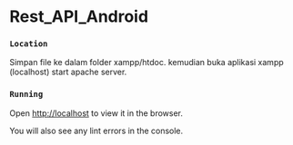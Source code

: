 # Rest_API_Android

### `Location`
Simpan file ke dalam folder xampp/htdoc.
kemudian buka aplikasi xampp (localhost) start apache server.

### `Running`
Open [http://localhost](http://localhost://) to view it in the browser.

You will also see any lint errors in the console.
